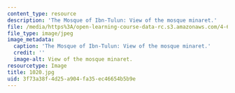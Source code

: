 ```yaml
---
content_type: resource
description: 'The Mosque of Ibn-Tulun: View of the mosque minaret.'
file: /media/https%3A/open-learning-course-data-rc.s3.amazonaws.com/4-614-religious-architecture-and-islamic-cultures-fall-2002/3f73a38f4d25a904fa35ec46654b5b9e_1020.jpg
file_type: image/jpeg
image_metadata:
  caption: 'The Mosque of Ibn-Tulun: View of the mosque minaret.'
  credit: ''
  image-alt: View of the mosque minaret.
resourcetype: Image
title: 1020.jpg
uid: 3f73a38f-4d25-a904-fa35-ec46654b5b9e
---
```

